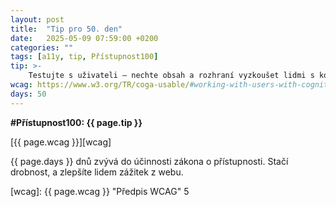 ```yaml
---
layout: post
title:  "Tip pro 50. den"
date:   2025-05-09 07:59:00 +0200
categories: ""
tags: [a11y, tip, Přístupnost100]
tip: >- 
    Testujte s uživateli – nechte obsah a rozhraní vyzkoušet lidmi s kognitivními obtížemi, abyste zjistili, které části jsou matoucí nebo složité na pochopení.
wcag: https://www.w3.org/TR/coga-usable/#working-with-users-with-cognitive-and-learning-disabilities
days: 50
---
```

**#Přístupnost100: {{ page.tip }}**

[{{ page.wcag }}][wcag]

{{ page.days }} dnů zvývá do účinnosti zákona o přístupnosti. Stačí drobnost, a zlepšíte lidem zážitek z webu.

[wcag]: {{ page.wcag }} "Předpis WCAG"
5